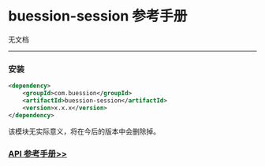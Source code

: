 # buession-session 参考手册


无文档


---


### 安装

```xml
<dependency>
    <groupId>com.buession</groupId>
    <artifactId>buession-session</artifactId>
    <version>x.x.x</version>
</dependency>
```

该模块无实际意义，将在今后的版本中会删除掉。


### [API 参考手册>>](/manual/2.0/docs/buession-session/)